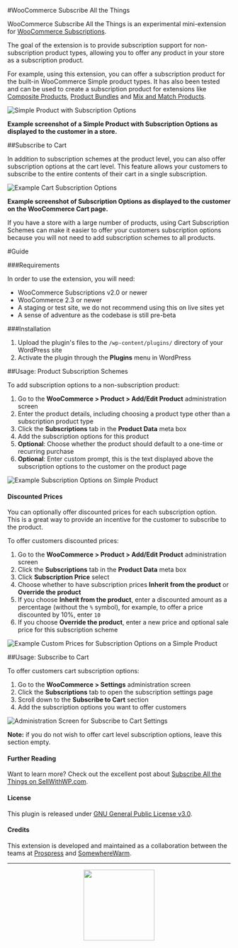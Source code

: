 #WooCommerce Subscribe All the Things

WooCommerce Subscribe All the Things is an experimental mini-extension for [WooCommerce Subscriptions](http://www.woothemes.com/products/woocommerce-subscriptions/).

The goal of the extension is to provide subscription support for non-subscription product types, allowing you to offer any product in your store as a subscription product.

For example, using this extension, you can offer a subscription product for the built-in WooCommerce Simple product types. It has also been tested and can be used to create a subscription product for extensions like [Composite Products](http://www.woothemes.com/products/composite-products/), [Product Bundles](http://www.woothemes.com/products/product-bundles/) and [Mix and Match Products](http://www.woothemes.com/products/woocommerce-mix-and-match-products/).

![Simple Product with Subscription Options](https://cloud.githubusercontent.com/assets/235523/11986954/8a6cd3d2-a98b-11e5-9bf8-77f2c31480b8.png)

**Example screenshot of a Simple Product with Subscription Options as displayed to the customer in a store.**

##Subscribe to Cart

In addition to subscription schemes at the product level, you can also offer subscription options at the cart level. This feature allows your customers to subscribe to the entire contents of their cart in a single subscription.

![Example Cart Subscription Options](https://cldup.com/brEjbe3wDX.png)

**Example screenshot of Subscription Options as displayed to the customer on the WooCommerce Cart page.**

If you have a store with a large number of products, using Cart Subscription Schemes can make it easier to offer your customers subscription options because you will not need to add subscription schemes to all products.

#Guide

###Requirements

In order to use the extension, you will need:

* WooCommerce Subscriptions v2.0 or newer
* WooCommerce 2.3 or newer
* A staging or test site, we do not recommend using this on live sites yet
* A sense of adventure as the codebase is still pre-beta

###Installation

1. Upload the plugin's files to the `/wp-content/plugins/` directory of your WordPress site
1. Activate the plugin through the **Plugins** menu in WordPress

##Usage: Product Subscription Schemes

To add subscription options to a non-subscription product:

1. Go to the **WooCommerce > Product > Add/Edit Product** administration screen
1. Enter the product details, including choosing a product type other than a subscription product type
1. Click the **Subscriptions** tab in the **Product Data** meta box
1. Add the subscription options for this product
1. **Optional**: Choose whether the product should default to a one-time or recurring purchase
1. **Optional**: Enter custom prompt, this is the text displayed above the subscription options to the customer on the product page

![Example Subscription Options on Simple Product](https://cloud.githubusercontent.com/assets/235523/11986952/860ba32c-a98b-11e5-84c5-b1035d4d3be1.png)

#### Discounted Prices

You can optionally offer discounted prices for each subscription option. This is a great way to provide an incentive for the customer to subscribe to the product.

To offer customers discounted prices:

1. Go to the **WooCommerce > Product > Add/Edit Product** administration screen
1. Click the **Subscriptions** tab in the **Product Data** meta box
1. Click **Subscription Price** select
1. Choose whether to have subscription prices **Inherit from the product** or **Override the product**
1. If you choose **Inherit from the product**, enter a discounted amount as a percentage (without the `%` symbol), for example, to offer a price discounted by 10%, enter `10`
1. If you choose **Override the product**, enter a new price and optional sale price for this subscription scheme

![Example Custom Prices for Subscription Options on a Simple Product](https://cldup.com/a_dlYS0yFr.png)

##Usage: Subscribe to Cart

To offer customers cart subscription options:

1. Go to the **WooCommerce > Settings** administration screen
1. Click the **Subscriptions** tab to open the subscription settings page
1. Scroll down to the **Subscribe to Cart** section
1. Add the subscription options you want to offer customers

![Administration Screen for Subscribe to Cart Settings](https://cldup.com/QMFX5DUlnY.png)

**Note:** if you do not wish to offer cart level subscription options, leave this section empty.

#### Further Reading

Want to learn more? Check out the excellent post about [Subscribe All the Things on SellWithWP.com](https://www.sellwithwp.com/woocommerce-subscribe-all-the-things/).

#### License

This plugin is released under [GNU General Public License v3.0](http://www.gnu.org/licenses/gpl-3.0.html).

#### Credits

This extension is developed and maintained as a collaboration between the teams at [Prospress](http://prospress.com/) and [SomewhereWarm](http://somewherewarm.net/).

---

<p align="center">
<img src="https://cloud.githubusercontent.com/assets/235523/11986380/bb6a0958-a983-11e5-8e9b-b9781d37c64a.png" width="160">
</p>
